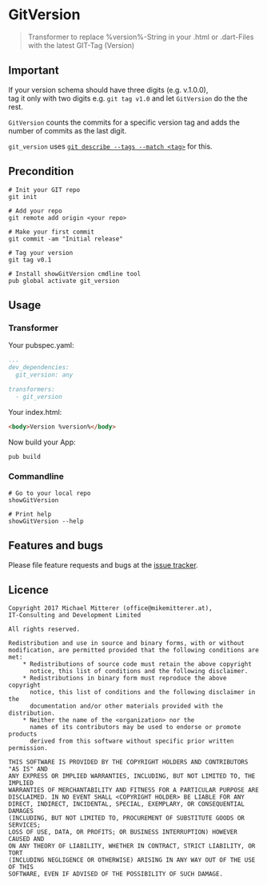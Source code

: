 # GitVersion
> Transformer to replace %version%-String in your .html or .dart-Files with the latest GIT-Tag (Version)

## Important
If your version schema should have three digits (e.g. v.1.0.0),   
tag it only with two digits e.g. `git tag v1.0` and let `GitVersion` do the the rest.

`GitVersion` counts the commits for a specific version tag and adds the number of
commits as the last digit. 

`git_version` uses [`git describe --tags --match <tag>`](https://git-scm.com/docs/git-describe) for this.  
  
## Precondition 

    # Init your GIT repo
    git init
    
    # Add your repo
    git remote add origin <your repo>
         
    # Make your first commit
    git commit -am "Initial release"
    
    # Tag your version
    git tag v0.1
    
    # Install showGitVersion cmdline tool
    pub global activate git_version

## Usage

### Transformer
Your pubspec.yaml:

```yaml
...
dev_dependencies:
  git_version: any

transformers:
  - git_version
```

Your index.html:

```html
<body>Version %version%</body>
```
    
Now build your App:

    pub build    
    
### Commandline

    # Go to your local repo
    showGitVersion
    
    # Print help
    showGitVersion --help
     

## Features and bugs

Please file feature requests and bugs at the [issue tracker][tracker].

[tracker]: https://github.com/MikeMitterer/dart-git_version

## Licence

    Copyright 2017 Michael Mitterer (office@mikemitterer.at),
    IT-Consulting and Development Limited
    
    All rights reserved.
    
    Redistribution and use in source and binary forms, with or without
    modification, are permitted provided that the following conditions are met:
        * Redistributions of source code must retain the above copyright
          notice, this list of conditions and the following disclaimer.
        * Redistributions in binary form must reproduce the above copyright
          notice, this list of conditions and the following disclaimer in the
          documentation and/or other materials provided with the distribution.
        * Neither the name of the <organization> nor the
          names of its contributors may be used to endorse or promote products
          derived from this software without specific prior written permission.
    
    THIS SOFTWARE IS PROVIDED BY THE COPYRIGHT HOLDERS AND CONTRIBUTORS "AS IS" AND
    ANY EXPRESS OR IMPLIED WARRANTIES, INCLUDING, BUT NOT LIMITED TO, THE IMPLIED
    WARRANTIES OF MERCHANTABILITY AND FITNESS FOR A PARTICULAR PURPOSE ARE
    DISCLAIMED. IN NO EVENT SHALL <COPYRIGHT HOLDER> BE LIABLE FOR ANY
    DIRECT, INDIRECT, INCIDENTAL, SPECIAL, EXEMPLARY, OR CONSEQUENTIAL DAMAGES
    (INCLUDING, BUT NOT LIMITED TO, PROCUREMENT OF SUBSTITUTE GOODS OR SERVICES;
    LOSS OF USE, DATA, OR PROFITS; OR BUSINESS INTERRUPTION) HOWEVER CAUSED AND
    ON ANY THEORY OF LIABILITY, WHETHER IN CONTRACT, STRICT LIABILITY, OR TORT
    (INCLUDING NEGLIGENCE OR OTHERWISE) ARISING IN ANY WAY OUT OF THE USE OF THIS
    SOFTWARE, EVEN IF ADVISED OF THE POSSIBILITY OF SUCH DAMAGE.
